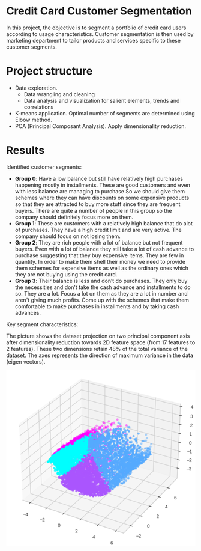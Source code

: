 # Credit Card Customer Segmentation

In this project, the objective is to segment a portfolio of credit card users according to usage characteristics. Customer segmentation is then used by marketing department to tailor products and services specific to these customer segments. 

# Project structure
- Data exploration.
  - Data wrangling and cleaning
  - Data analysis and visualization for salient elements, trends and correlations
- K-means application. Optimal number of segments are determined using Elbow method.
- PCA (Principal Composant Analysis). Apply dimensionality reduction.


# Results

Identified customer segments:
- **Group 0**: Have a low balance but still have relatively high purchases happening mostly in installments.  These are good customers and even with less balance are managing to purchase So we should give them schemes where they can have discounts on some expensive products so that they are attracted to buy more stuff since they are frequent buyers. There are quite a number of people in this group so the company should definitely focus more on them.
- **Group 1**: These are customers with a relatively high balance that do alot of purchases. They have a high credit limit and are very active. The company should focus on not losing them.
- **Group 2**: They are rich people with a lot of balance but not frequent buyers. Even with a lot of balance they still take a lot of cash advance to purchase suggesting that they buy expensive items. They are few in quantity. In order to make them shell their money we need to provide them schemes for expensive items as well as the ordinary ones which they are not buying using the credit card. 
- **Group 3**: Their balance is less and don’t do purchases. They only buy the necessities and don’t take the cash advance and installments to do so. They are a lot. Focus a lot on them as they are a lot in number and aren't giving much profits. Come up with the schemes that make them comfortable to make purchases in installments and by taking cash advances.

Key segment characteristics:

The picture shows the dataset projection on two principal component axis after dimensionality reduction towards 2D feature space (from 17 features to 2 features). These two dimensions retain 48% of the total variance of the dataset. The axes represents the direction of maximum variance in the data (eigen vectors).


![](./src/pca.PNG)
